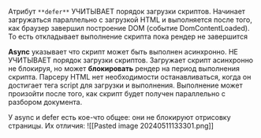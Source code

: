 Атрибут `**defer**` УЧИТЫВАЕТ порядок загрузки скриптов. Начинает загружаться параллельно с загрузкой HTML и выполняется после того, как браузер завершил построение DOM (событие DomContentLoaded). То есть откладывает выполнение скрипта пока рендер не завершится

**Async** указывает что скрипт может быть выполнен асинхронно. НЕ УЧИТЫВАЕТ порядок загрузки скриптов. Загружает скрипт асинхронно не блокируя, но может **блокировать** рендер на период выполнения скрипта.
Парсеру HTML нет необходимости останавливаться, когда он достигает тега script для загрузки и выполнения. Выполнение может произойти после того, как скрипт будет получен параллельно с разбором документа.

У async и defer есть кое-что общее: они не блокируют отрисовку страницы. Их отличия:
![[Pasted image 20240511133301.png]]
